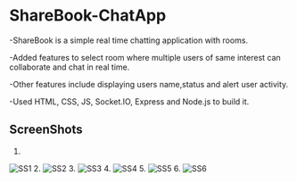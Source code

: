 # ShareBook-ChatApp

-ShareBook is a simple real time chatting application with rooms.

-Added features to select room where multiple users of same interest can collaborate and chat in real time.

-Other features include displaying users name,status and alert user activity.

-Used HTML, CSS, JS, Socket.IO, Express and Node.js to build it.


## ScreenShots
1.
![SS1](https://github.com/dominatorVJ/ShareBook-ChatApp/blob/main/ScreenShots/Screenshot%20(30).png?raw=true)
2.
![SS2](https://github.com/dominatorVJ/ShareBook-ChatApp/blob/main/ScreenShots/Screenshot%20(31).png?raw=true)
3.
![SS3](https://github.com/dominatorVJ/ShareBook-ChatApp/blob/main/ScreenShots/Screenshot%20(32).png?raw=true)
4.
![SS4](https://github.com/dominatorVJ/ShareBook-ChatApp/blob/main/ScreenShots/Screenshot%20(33).png?raw=true)
5.
![SS5](https://github.com/dominatorVJ/ShareBook-ChatApp/blob/main/ScreenShots/Screenshot%20(34).png?raw=true)
6.
![SS6](https://github.com/dominatorVJ/ShareBook-ChatApp/blob/main/ScreenShots/Screenshot%20(35).png?raw=true)
